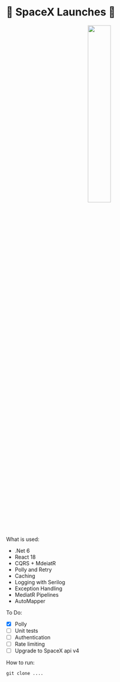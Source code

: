 # 🚀 SpaceX Launches 🚀
   
 <p align="center"><img width=35% src="https://user-images.githubusercontent.com/9815699/234944855-791fde8a-07cc-4876-9c9b-1fe06e59f6de.png"></p>

What is used:
- .Net 6
- React 18
- CQRS + MdeiatR
- Polly and Retry
- Caching
- Logging with Serilog
- Exception Handling
- MediatR Pipelines
- AutoMapper

To Do:
- [x] Polly
- [ ] Unit tests
- [ ] Authentication
- [ ] Rate limiting
- [ ] Upgrade to SpaceX api v4

How to run:

```
git clone ....
```
